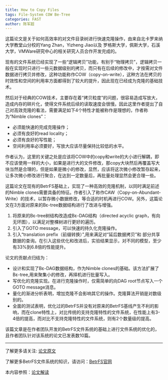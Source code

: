 ```yaml
---
title: How to Copy Files
tags: File-System COW Be-Tree
categories: FAST
author: 陈军超
---
```


这篇论文是关于如何高效率的对文件目录树进行快速克隆操作，由来自北卡罗来纳大学教堂山分校的Yang Zhan，Yizheng Jiao以及 罗格斯大学，佩斯大学，石溪大学，VMWare研究中心的相关研究人员合作开发完成的。

现有的文件系统已经实现了一些“逻辑拷贝”功能，有别于“物理拷贝”，逻辑拷贝一般在实现时只进行一些元数据级别的拷贝，而只有在后续的修改中，才按需对文件数据进行拷贝并修改，这种功能称作COW（copy-on-write），这种方法在拷贝的时效性和空间的利用率方面都得到了较大的提升，因此现在已经成为克隆的基础技术。

然后对于经典的COW技术，主要存在着“拷贝粒度”的问题，很容易造成写放大，造成内存的碎片化，使得文件系统后续的读取速度会很慢。因此这里作者提出了自己对高效克隆的看法，需要满足如下4个特性才能被称作是理想的，作者称为“Nimble clones”：
* 必须能快速的完成克隆操作；
* 必须有良好的read locality；
* 必须有良好的写性能；
* 空间利用率必须要好，写放大应该尽量保持比较低的水平。

作者认为，这里的关键之处是应该将COW中的copy和write的大小进行解耦，即不应该使用一样的大小，如果是进行大的文件修改，那copy大块然后再覆盖写大块当然是合理的，但是如果是微小的修改，显然，应该将这次微小修改暂存起来，让多次微小修改进行聚合，在达到一定数量后，再批量处理显然会更合理一些。

这篇论文在现有的BetrFS基础上，实现了一种高效的克隆机制，以同时满足前述的Nimble clones需要具备的特征。作者引入了称作CAW（Copy-on-Abundant-Write）的技术，以暂存微小数据修改，等合适的时机再进行COW。另外，这篇论文在3方面对原来的Bε-tree数据结构进行了改进与增强。
1. 将原来的Bε-tree树结构改造成Bε-DAG结构（directed acyclic graph，有向无环图），以满足对整棵树进行更好的遍历。
2. 引入了GOTO message，可以快速的持久化克隆操作。
3. 引入“translation prefix（前缀转换）”,用来满足对“延后数据拷贝”和 部分共享数据的查询。在引入这些优化和改进后，实验结果显示，对不同的模型，至少有33%到6.8倍的性能提升。

论文的贡献点归结为：
* 设计和实现了Bε-DAG数据结构，作为Nimble clones的基础。该方法扩展了Bε-tree,用来聚集小的修改，再择机进行批量写入。
* 写优化的克隆实现。在进行克隆操作时，仅需简单的向DAG root节点写入一个GOTO message消息。
* 量化的渐进分析表明，增加克隆不会影响其它的操作。克隆算法开销是对数级别的。
* 全面的测试表明，优化过的BetrFS并没有对原来的BetrFS基线产生不利的影响，而在clone特性上，对比传统的支持克隆特性的文件系统，在性能上有3-4倍的提高，而对比不支持克隆特性的文件系统，则有2个数量级的提高。

该篇文章是在作者团队开发的BetrFS文件系统的基础上进行文件系统的优化的，且作者团队针对该系统的论文已发表数10篇。

---

了解更多请关注: [论文原文](https://www.usenix.org/conference/fast20/presentation/zhan) 

了解更多BetrFS文件系统的知识，请访问：[BetrFS官网](http://www.betrfs.org/) 

本内容参照：[论文解读](http://www.ctoutiao.com/2672341.html)

